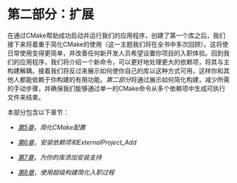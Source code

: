 # 第二部分：扩展

在通过CMake帮助成功启动并运行我们的应用程序，创建了第一个库之后，我们接下来将着重于简化CMake的使用（这一主题我们将在全书中多次回顾）。这将使日常使用变得更简单，并改善任何新开发人员希望设置你项目的入职体验。回到我们的应用程序，我们将介绍一个新命令，可以更好地处理更大的依赖项，将其与主构建解耦。接着我们将反过来展示如何使你自己的库以这种方式可用，这样你和其他人都能依赖于你构建的有用功能。*第二部分*将通过展示如何简化构建，减少所需的手动步骤，并确保我们能够通过单一的CMake命令从多个依赖项中生成可执行文件来结束。 

本部分包含以下章节：

+   [*第5章*](B21152_05.xhtml#_idTextAnchor141)，*简化CMake配置*

+   [*第6章*](B21152_06.xhtml#_idTextAnchor152)，*安装依赖项和ExternalProject_Add*

+   [*第7章*](B21152_07.xhtml#_idTextAnchor170)，*为你的库添加安装支持*

+   [*第8章*](B21152_08.xhtml#_idTextAnchor183)，*使用超级构建简化入职过程*
